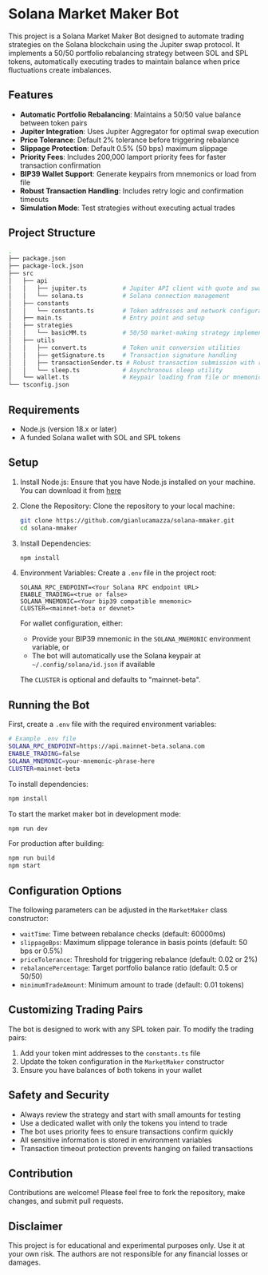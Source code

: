 # Solana Market Maker Bot

This project is a Solana Market Maker Bot designed to automate trading strategies on the Solana blockchain using the Jupiter swap protocol. It implements a 50/50 portfolio rebalancing strategy between SOL and SPL tokens, automatically executing trades to maintain balance when price fluctuations create imbalances.

## Features

- **Automatic Portfolio Rebalancing**: Maintains a 50/50 value balance between token pairs
- **Jupiter Integration**: Uses Jupiter Aggregator for optimal swap execution
- **Price Tolerance**: Default 2% tolerance before triggering rebalance
- **Slippage Protection**: Default 0.5% (50 bps) maximum slippage
- **Priority Fees**: Includes 200,000 lamport priority fees for faster transaction confirmation
- **BIP39 Wallet Support**: Generate keypairs from mnemonics or load from file
- **Robust Transaction Handling**: Includes retry logic and confirmation timeouts
- **Simulation Mode**: Test strategies without executing actual trades

## Project Structure

```bash
.
├── package.json
├── package-lock.json
├── src
│   ├── api
│   │   ├── jupiter.ts          # Jupiter API client with quote and swap functionality
│   │   └── solana.ts           # Solana connection management
│   ├── constants
│   │   └── constants.ts        # Token addresses and network configuration
│   ├── main.ts                 # Entry point and setup
│   ├── strategies
│   │   └── basicMM.ts          # 50/50 market-making strategy implementation
│   ├── utils
│   │   ├── convert.ts          # Token unit conversion utilities
│   │   ├── getSignature.ts     # Transaction signature handling
│   │   ├── transactionSender.ts # Robust transaction submission with retry logic
│   │   └── sleep.ts            # Asynchronous sleep utility
│   └── wallet.ts               # Keypair loading from file or mnemonic
└── tsconfig.json
```

## Requirements

- Node.js (version 18.x or later)
- A funded Solana wallet with SOL and SPL tokens

## Setup

1. Install Node.js: Ensure that you have Node.js installed on your machine. You can download it from [here](https://nodejs.org/)
2. Clone the Repository: Clone the repository to your local machine:
    ```bash
    git clone https://github.com/gianlucamazza/solana-mmaker.git
    cd solana-mmaker
    ```
3. Install Dependencies:
    ```bash
    npm install
    ```
4. Environment Variables: Create a `.env` file in the project root:
    ```
    SOLANA_RPC_ENDPOINT=<Your Solana RPC endpoint URL>
    ENABLE_TRADING=<true or false>
    SOLANA_MNEMONIC=<Your bip39 compatible mnemonic>
    CLUSTER=<mainnet-beta or devnet>
    ```
    For wallet configuration, either:
    - Provide your BIP39 mnemonic in the `SOLANA_MNEMONIC` environment variable, or
    - The bot will automatically use the Solana keypair at `~/.config/solana/id.json` if available
    
    The `CLUSTER` is optional and defaults to "mainnet-beta".

## Running the Bot

First, create a `.env` file with the required environment variables:

```bash
# Example .env file
SOLANA_RPC_ENDPOINT=https://api.mainnet-beta.solana.com
ENABLE_TRADING=false
SOLANA_MNEMONIC=your-mnemonic-phrase-here
CLUSTER=mainnet-beta
```

To install dependencies:

```bash
npm install
```

To start the market maker bot in development mode:

```bash
npm run dev
```

For production after building:

```bash
npm run build
npm start
```

## Configuration Options

The following parameters can be adjusted in the `MarketMaker` class constructor:

- `waitTime`: Time between rebalance checks (default: 60000ms)
- `slippageBps`: Maximum slippage tolerance in basis points (default: 50 bps or 0.5%)
- `priceTolerance`: Threshold for triggering rebalance (default: 0.02 or 2%)
- `rebalancePercentage`: Target portfolio balance ratio (default: 0.5 or 50/50)
- `minimumTradeAmount`: Minimum amount to trade (default: 0.01 tokens)

## Customizing Trading Pairs

The bot is designed to work with any SPL token pair. To modify the trading pairs:

1. Add your token mint addresses to the `constants.ts` file
2. Update the token configuration in the `MarketMaker` constructor
3. Ensure you have balances of both tokens in your wallet

## Safety and Security

- Always review the strategy and start with small amounts for testing
- Use a dedicated wallet with only the tokens you intend to trade
- The bot uses priority fees to ensure transactions confirm quickly
- All sensitive information is stored in environment variables
- Transaction timeout protection prevents hanging on failed transactions

## Contribution
Contributions are welcome! Please feel free to fork the repository, make changes, and submit pull requests.

## Disclaimer
This project is for educational and experimental purposes only. Use it at your own risk. The authors are not responsible for any financial losses or damages.